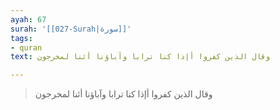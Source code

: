 ```yaml
---
ayah: 67
surah: '[[027-Surah|سورة]]'
tags:
- quran
text: وقال الذين كفروا أإذا كنا ترابا وآباؤنا أئنا لمخرجون

---
```

> وقال الذين كفروا أإذا كنا ترابا وآباؤنا أئنا لمخرجون
